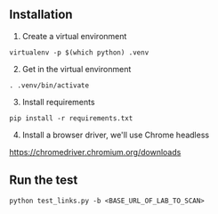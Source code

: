 
## Installation

1. Create a virtual environment
```
virtualenv -p $(which python) .venv 
```

2. Get in the virtual environment

```
. .venv/bin/activate
```

3. Install requirements

```
pip install -r requirements.txt
```

4. Install a browser driver, we'll use Chrome headless

https://chromedriver.chromium.org/downloads

## Run the test

```
python test_links.py -b <BASE_URL_OF_LAB_TO_SCAN>
```